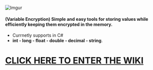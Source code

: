 ![Imgur](https://i.imgur.com/2FPrdWN.png)
#### (Variable Encryption) Simple and easy tools for storing values while efficiently keeping them encrypted in the memory.
* Currnetly supports in C#  
* **int - long - float - double - decimal - string**.
 
 # [CLICK HERE TO ENTER THE WIKI](https://github.com/JosepeDev/VarEnc/wiki)
